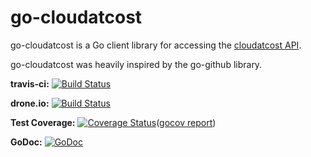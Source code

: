 # go-cloudatcost

go-cloudatcost is a Go client library for accessing the [cloudatcost API](https://github.com/cloudatcost/api).

go-cloudatcost was heavily inspired by the go-github library.

**travis-ci:** [![Build Status](https://travis-ci.org/masayukioguni/go-cloudatcost.svg?branch=master)](https://travis-ci.org/masayukioguni/go-cloudatcost)

**drone.io:** [![Build Status](https://drone.io/github.com/masayukioguni/go-cloudatcost/status.png)](https://drone.io/github.com/masayukioguni/go-cloudatcost/latest)

**Test Coverage:** [![Coverage Status](https://coveralls.io/repos/masayukioguni/go-cloudatcost/badge.png?branch=master)](https://coveralls.io/r/masayukioguni/go-cloudatcost?branch=master)([gocov report](https://drone.io/github.com/masayukioguni/go-cloudatcost/files/coverage.html))

**GoDoc:** [![GoDoc](https://godoc.org/github.com/masayukioguni/go-cloudatcost/cloudatcost?status.svg)](https://godoc.org/github.com/masayukioguni/go-cloudatcost/cloudatcost)